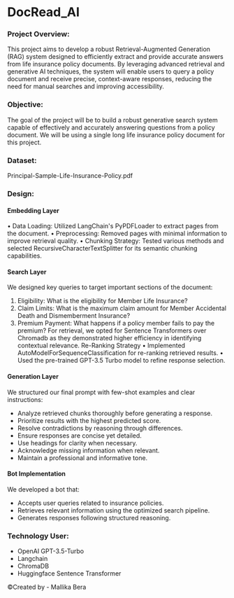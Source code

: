 # DocRead_AI
### Project Overview:
This project aims to develop a robust Retrieval-Augmented Generation (RAG) system designed to efficiently extract and provide accurate answers from life insurance policy documents. By leveraging advanced retrieval and generative AI techniques, the system will enable users to query a policy document and receive precise, context-aware responses, reducing the need for manual searches and improving accessibility.

### Objective: 
The goal of the project will be to build a robust generative search system capable of effectively and accurately answering questions from a policy document. We will be using a single long life insurance policy document for this project.

### Dataset:
Principal-Sample-Life-Insurance-Policy.pdf

### Design: 
#### Embedding Layer
•	Data Loading: Utilized LangChain's PyPDFLoader to extract pages from the document.
•	Preprocessing: Removed pages with minimal information to improve retrieval quality.
•	Chunking Strategy: Tested various methods and selected RecursiveCharacterTextSplitter for its semantic chunking capabilities.
#### Search Layer
We designed key queries to target important sections of the document:
1.	Eligibility: What is the eligibility for Member Life Insurance?
2.	Claim Limits: What is the maximum claim amount for Member Accidental Death and Dismemberment Insurance?
3.	Premium Payment: What happens if a policy member fails to pay the premium?
For retrieval, we opted for Sentence Transformers over Chromadb as they demonstrated higher efficiency in identifying contextual relevance.
Re-Ranking Strategy
•	Implemented AutoModelForSequenceClassification for re-ranking retrieved results.
•	Used the pre-trained GPT-3.5 Turbo model to refine response selection.
#### Generation Layer
We structured our final prompt with few-shot examples and clear instructions:
-	Analyze retrieved chunks thoroughly before generating a response.
-	Prioritize results with the highest predicted score.
-	Resolve contradictions by reasoning through differences.
-	Ensure responses are concise yet detailed.
-	Use headings for clarity when necessary.
-	Acknowledge missing information when relevant.
-	Maintain a professional and informative tone.
#### Bot Implementation
We developed a bot that:
-	Accepts user queries related to insurance policies.
-	Retrieves relevant information using the optimized search pipeline.
-	Generates responses following structured reasoning.

### Technology User: 
- OpenAI GPT-3.5-Turbo
- Langchain
- ChromaDB
- Huggingface Sentence Transformer

©Created by - Mallika Bera
  
